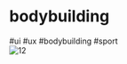 # bodybuilding
#ui #ux #bodybuilding #sport 
<br>
![12](https://user-images.githubusercontent.com/116552870/233848054-ec92ac60-b3d7-4a59-aebe-211942de06e5.jpg)
